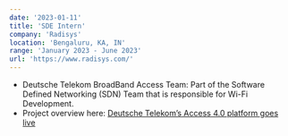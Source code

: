 ```yaml
---
date: '2023-01-11'
title: 'SDE Intern'
company: 'Radisys'
location: 'Bengaluru, KA, IN'
range: 'January 2023 - June 2023'
url: 'https://www.radisys.com/'
---
```


- Deutsche Telekom BroadBand Access Team: Part of the Software Defined Networking (SDN)
  Team that is responsible for Wi-Fi Development.
- Project overview here:
  [Deutsche Telekom’s Access 4.0 platform goes live](https://www.telekom.com/en/media/media-information/archive/deutschetelekom-s-access-4-0-platform-goes-live-615974)
